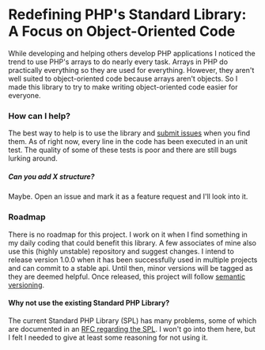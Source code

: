 # Redefining PHP's Standard Library: A Focus on Object-Oriented Code

While developing and helping others develop PHP applications I noticed the trend to use PHP's arrays to do nearly every task. Arrays in PHP do practically everything so they are used for everything. However, they aren't well suited to object-oriented code because arrays aren't objects. So I made this library to try to make writing object-oriented code easier for everyone.

### How can I help?

The best way to help is to use the library and [submit issues](https://github.com/morrisonlevi/PHP-Datastructures/issues) when you find them. As of right now, every line in the code has been executed in an unit test.  The quality of some of these tests is poor and there are still bugs lurking around.

##### Can you add X structure?

Maybe. Open an issue and mark it as a feature request and I'll look into it. 

### Roadmap

There is no roadmap for this project. I work on it when I find something in my daily coding that could benefit this library. A few associates of mine also use this (highly unstable) repository and suggest changes. I intend to release version 1.0.0 when it has been successfully used in multiple projects and can commit to a stable api. Until then, minor versions will be tagged as they are deemed helpful. Once released, this project will follow [semantic versioning](http://semver.org).

#### Why not use the existing Standard PHP Library?

The current Standard PHP Library (SPL) has many problems, some of which are documented in an [RFC regarding the SPL](https://wiki.php.net/rfc/spl-improvements).  I won't go into them here, but I felt I needed to give at least some reasoning for not using it.